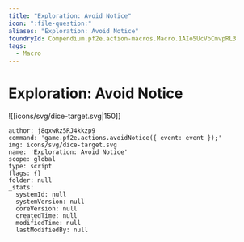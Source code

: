 ```yaml
---
title: "Exploration: Avoid Notice"
icon: ":file-question:"
aliases: "Exploration: Avoid Notice"
foundryId: Compendium.pf2e.action-macros.Macro.1AIo5UcVbCmvpRL3
tags:
  - Macro
---
```


# Exploration: Avoid Notice
![[icons/svg/dice-target.svg|150]]

```Macro
author: j8qxwRz5RJ4kkzp9
command: 'game.pf2e.actions.avoidNotice({ event: event });'
img: icons/svg/dice-target.svg
name: 'Exploration: Avoid Notice'
scope: global
type: script
flags: {}
folder: null
_stats:
  systemId: null
  systemVersion: null
  coreVersion: null
  createdTime: null
  modifiedTime: null
  lastModifiedBy: null
```
